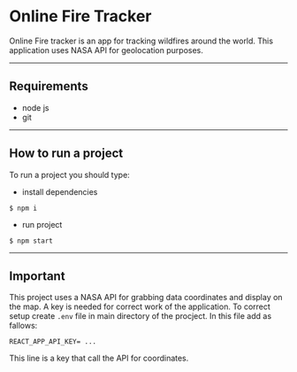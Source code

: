 # Online Fire Tracker

Online Fire tracker is an app for tracking wildfires around the world. This application uses NASA API for geolocation purposes.

---
## Requirements

- node js
- git

---
## How to run a project

To run a project you should type:

- install dependencies
``` shell
$ npm i
```
- run project
``` shell
$ npm start
```
---

## Important

This project uses a NASA API for grabbing data coordinates and display on the map. A key is needed for correct work of the  application. To correct setup create `.env` file in main directory of the procject. In this file add as fallows:


`REACT_APP_API_KEY= ...
`

This line is a key that call the API for coordinates.